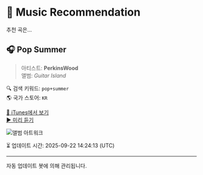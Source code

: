 
# 🎵 Music Recommendation

추천 곡은...

## 🎧 Pop Summer  
> 아티스트: **PerkinsWood**  
> 앨범: _Guitar Island_  

🔍 검색 키워드: `pop+summer`  
🌎 국가 스토어: `KR`

[🔗 iTunes에서 보기](https://music.apple.com/kr/album/pop-summer/1631720063?i=1631720245&uo=4)  
[▶️ 미리 듣기](https://audio-ssl.itunes.apple.com/itunes-assets/AudioPreview122/v4/57/0f/54/570f5401-58f6-f791-34ec-d7484c1ddb6b/mzaf_5577390814233802931.plus.aac.p.m4a)

![앨범 아트워크](https://is1-ssl.mzstatic.com/image/thumb/Music122/v4/6a/5f/fe/6a5ffe09-1016-2e07-1ba5-892f52eb5647/634479055836_cover.jpg/100x100bb.jpg)

⏳ 업데이트 시간: 2025-09-22 14:24:13 (UTC)

---
자동 업데이트 봇에 의해 관리됩니다.
